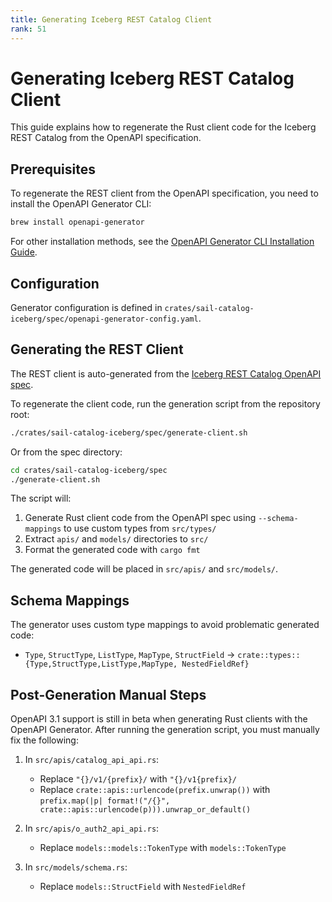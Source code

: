 ```yaml
---
title: Generating Iceberg REST Catalog Client
rank: 51
---
```


# Generating Iceberg REST Catalog Client

This guide explains how to regenerate the Rust client code for the Iceberg REST Catalog from the OpenAPI specification.

## Prerequisites

To regenerate the REST client from the OpenAPI specification, you need to install the OpenAPI Generator CLI:

```bash
brew install openapi-generator
```

For other installation methods, see the [OpenAPI Generator CLI Installation Guide](https://openapi-generator.tech/docs/installation/).

## Configuration

Generator configuration is defined in `crates/sail-catalog-iceberg/spec/openapi-generator-config.yaml`.

## Generating the REST Client

The REST client is auto-generated from the [Iceberg REST Catalog OpenAPI spec](https://github.com/lakehq/sail/blob/main/crates/sail-catalog-iceberg/spec/iceberg-rest-catalog.yaml).

To regenerate the client code, run the generation script from the repository root:

```bash
./crates/sail-catalog-iceberg/spec/generate-client.sh
```

Or from the spec directory:

```bash
cd crates/sail-catalog-iceberg/spec
./generate-client.sh
```

The script will:

1. Generate Rust client code from the OpenAPI spec using `--schema-mappings` to use custom types from `src/types/`
2. Extract `apis/` and `models/` directories to `src/`
3. Format the generated code with `cargo fmt`

The generated code will be placed in `src/apis/` and `src/models/`.

## Schema Mappings

The generator uses custom type mappings to avoid problematic generated code:

- `Type`, `StructType`, `ListType`, `MapType`, `StructField` → `crate::types::{Type,StructType,ListType,MapType, NestedFieldRef}`

## Post-Generation Manual Steps

OpenAPI 3.1 support is still in beta when generating Rust clients with the OpenAPI Generator.
After running the generation script, you must manually fix the following:

1. In `src/apis/catalog_api_api.rs`:

   - Replace `"{}/v1/{prefix}/` with `"{}/v1{prefix}/`
   - Replace `crate::apis::urlencode(prefix.unwrap())` with `prefix.map(|p| format!("/{}", crate::apis::urlencode(p))).unwrap_or_default()`

2. In `src/apis/o_auth2_api_api.rs`:

   - Replace `models::models::TokenType` with `models::TokenType`

3. In `src/models/schema.rs`:
   - Replace `models::StructField` with `NestedFieldRef`
